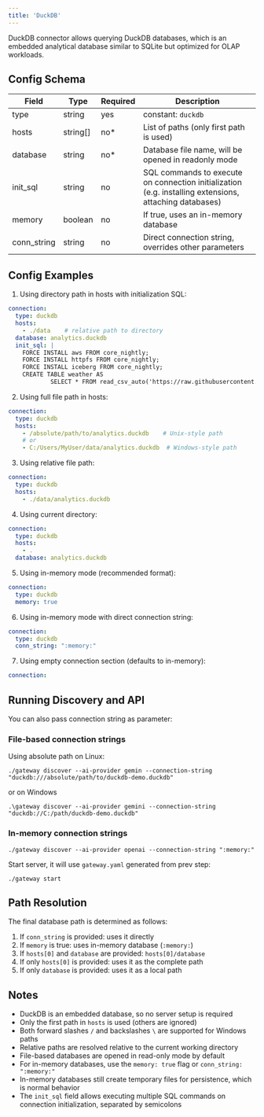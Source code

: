 ```yaml
---
title: 'DuckDB'
---
```


DuckDB connector allows querying DuckDB databases, which is an embedded analytical database similar to SQLite but optimized for OLAP workloads.

## Config Schema

| Field | Type | Required | Description |
|-------|------|----------|-------------|
| type | string | yes | constant: `duckdb` |
| hosts | string[] | no* | List of paths (only first path is used) |
| database | string | no* | Database file name, will be opened in readonly mode |
| init_sql | string | no | SQL commands to execute on connection initialization (e.g. installing extensions, attaching databases) |
| memory | boolean | no | If true, uses an in-memory database |
| conn_string | string | no | Direct connection string, overrides other parameters |


## Config Examples

1. Using directory path in hosts with initialization SQL:
```yaml
connection:
  type: duckdb
  hosts:
    - ./data    # relative path to directory
  database: analytics.duckdb
  init_sql: |
    FORCE INSTALL aws FROM core_nightly;
    FORCE INSTALL httpfs FROM core_nightly;
    FORCE INSTALL iceberg FROM core_nightly;
    CREATE TABLE weather AS
            SELECT * FROM read_csv_auto('https://raw.githubusercontent.com/duckdb/duckdb-web/main/data/weather.csv');
```

2. Using full file path in hosts:
```yaml
connection:
  type: duckdb
  hosts:
    - /absolute/path/to/analytics.duckdb    # Unix-style path
    # or
    - C:/Users/MyUser/data/analytics.duckdb  # Windows-style path
```

3. Using relative file path:
```yaml
connection:
  type: duckdb
  hosts:
    - ./data/analytics.duckdb
```

4. Using current directory:
```yaml
connection:
  type: duckdb
  hosts:
    - .
  database: analytics.duckdb
```

5. Using in-memory mode (recommended format):
```yaml
connection:
  type: duckdb
  memory: true
```

6. Using in-memory mode with direct connection string:
```yaml
connection:
  type: duckdb
  conn_string: ":memory:"
```

7. Using empty connection section (defaults to in-memory):
```yaml
connection:
```

## Running Discovery and API
You can also pass connection string as parameter:

### File-based connection strings
Using absolute path on Linux:
```
./gateway discover --ai-provider gemin --connection-string "duckdb:///absolute/path/to/duckdb-demo.duckdb"
```
or on Windows
```
.\gateway discover --ai-provider gemini --connection-string "duckdb://C:/path/duckdb-demo.duckdb"
```

### In-memory connection strings
```
./gateway discover --ai-provider openai --connection-string ":memory:"
```

Start server, it will use `gateway.yaml` generated from prev step:
```
./gateway start
```

## Path Resolution

The final database path is determined as follows:
1. If `conn_string` is provided: uses it directly
2. If `memory` is true: uses in-memory database (`:memory:`)
3. If `hosts[0]` and `database` are provided: `hosts[0]/database`
4. If only `hosts[0]` is provided: uses it as the complete path
5. If only `database` is provided: uses it as a local path


## Notes

- DuckDB is an embedded database, so no server setup is required
- Only the first path in `hosts` is used (others are ignored)
- Both forward slashes `/` and backslashes `\` are supported for Windows paths
- Relative paths are resolved relative to the current working directory
- File-based databases are opened in read-only mode by default
- For in-memory databases, use the `memory: true` flag or `conn_string: ":memory:"`
- In-memory databases still create temporary files for persistence, which is normal behavior
- The `init_sql` field allows executing multiple SQL commands on connection initialization, separated by semicolons